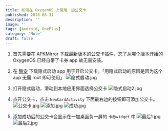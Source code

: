 ```yaml
---
title: 如何在 OxygenOS 上使用一加公交卡
published: 2018-08-31
description: ''
image: ''
tags: [Android, OnePlus]
category: 'Note'
draft: false 
---
```


1. 首先需要在 [APKMirror](https://www.apkmirror.com/apk/oneplus-ltd/bus-card/) 下载最新版本的公交卡插件，忘了从哪个版本开始的 OxygenOS 已经自带了卡券 app 故无需安装。

2. 在 [酷安](http://www.coolapk.com/apk/xyz.hanks.launchactivity) 下载隐式启动 app 用于开启公交卡。「用隐式启动的原因是因为这个 app 无需 root 即可使用」
![隐式启动.jpg](https://i.loli.net/2018/08/31/5b8963db8f60a.jpg)

3. 打开隐式启动，滑动到本地应用界面选择公交卡
![隐式启动2.jpg](https://i.loli.net/2018/08/31/5b8963db9246b.jpg)

4. 点开公交卡，点击 `NewCardActivity` 下面最右边的按钮即可添加公交卡。
![公交卡.jpg](https://i.loli.net/2018/08/31/5b8963dbadeca.jpg)
![添加.jpg](https://i.loli.net/2018/08/31/5b8963db5dad6.jpg)
![成功.jpg](https://i.loli.net/2018/08/31/5b8963db92751.jpg)

5. 添加成功后的公交卡会显示在一加桌面负一屏的 `卡券widget` 中
![最后1.jpg](https://i.loli.net/2018/08/31/5b8963db7d0f3.jpg)
![最后2.jpg](https://i.loli.net/2018/08/31/5b8963db8bd5b.jpg)